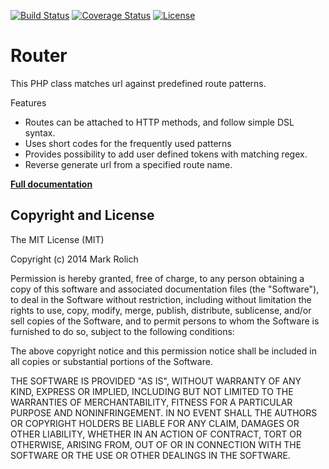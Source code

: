 [![Build Status](https://travis-ci.org/mark-rolich/Router.svg?branch=master)](https://travis-ci.org/mark-rolich/Router)
[![Coverage Status](https://img.shields.io/coveralls/mark-rolich/Router.svg)](https://coveralls.io/r/mark-rolich/Router)
[![License](https://poser.pugx.org/bike/router/license.svg)](https://packagist.org/packages/bike/router)

Router
=================

This PHP class matches url against predefined route patterns.

Features

* Routes can be attached to HTTP methods, and follow simple DSL syntax.
* Uses short codes for the frequently used patterns
* Provides possibility to add user defined tokens with matching regex.
* Reverse generate url from a specified route name.

<a href="http://mark-rolich.github.io/Router/" target="_blank"><strong>Full documentation</strong></a>

Copyright and License
---------------------

The MIT License (MIT)

Copyright (c) 2014 Mark Rolich

Permission is hereby granted, free of charge, to any person obtaining a copy
of this software and associated documentation files (the "Software"), to deal
in the Software without restriction, including without limitation the rights
to use, copy, modify, merge, publish, distribute, sublicense, and/or sell
copies of the Software, and to permit persons to whom the Software is
furnished to do so, subject to the following conditions:

The above copyright notice and this permission notice shall be included in
all copies or substantial portions of the Software.

THE SOFTWARE IS PROVIDED "AS IS", WITHOUT WARRANTY OF ANY KIND, EXPRESS OR
IMPLIED, INCLUDING BUT NOT LIMITED TO THE WARRANTIES OF MERCHANTABILITY,
FITNESS FOR A PARTICULAR PURPOSE AND NONINFRINGEMENT. IN NO EVENT SHALL THE
AUTHORS OR COPYRIGHT HOLDERS BE LIABLE FOR ANY CLAIM, DAMAGES OR OTHER
LIABILITY, WHETHER IN AN ACTION OF CONTRACT, TORT OR OTHERWISE, ARISING FROM,
OUT OF OR IN CONNECTION WITH THE SOFTWARE OR THE USE OR OTHER DEALINGS IN
THE SOFTWARE.